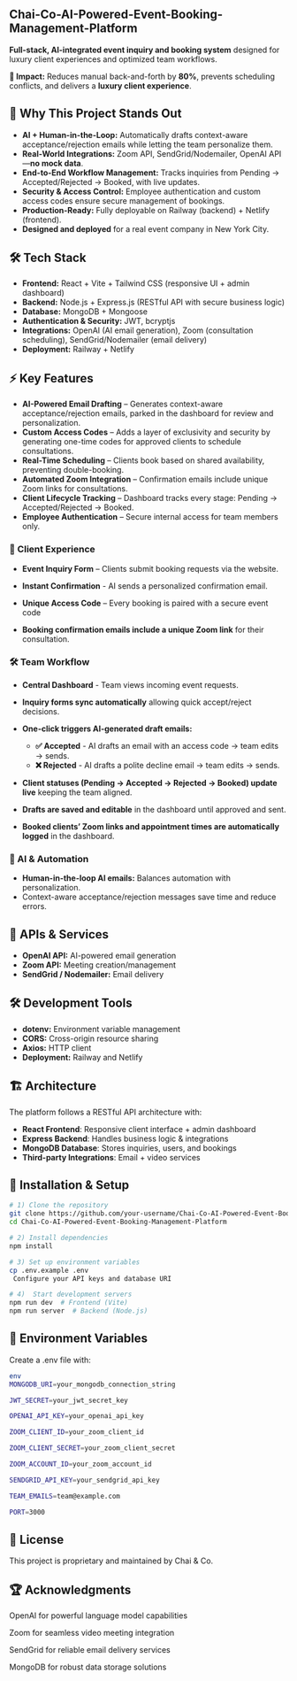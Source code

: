 ## Chai-Co-AI-Powered-Event-Booking-Management-Platform

**Full-stack, AI-integrated event inquiry and booking system** designed for luxury client experiences and optimized team workflows.

**🚀 Impact:** Reduces manual back-and-forth by **80%**, prevents scheduling conflicts, and delivers a **luxury client experience**.



## 🌟 Why This Project Stands Out

- **AI + Human-in-the-Loop:** Automatically drafts context-aware acceptance/rejection emails while letting the team personalize them.  
- **Real-World Integrations:** Zoom API, SendGrid/Nodemailer, OpenAI API—**no mock data**.  
- **End-to-End Workflow Management:** Tracks inquiries from Pending → Accepted/Rejected → Booked, with live updates.
- **Security & Access Control:** Employee authentication and custom access codes ensure secure management of bookings.   
- **Production-Ready:** Fully deployable on Railway (backend) + Netlify (frontend).
- **Designed and deployed** for a real event company in New York City. 
  
## 🛠 Tech Stack
- **Frontend:** React + Vite + Tailwind CSS (responsive UI + admin dashboard)  
- **Backend:** Node.js + Express.js (RESTful API with secure business logic)  
- **Database:** MongoDB + Mongoose  
- **Authentication & Security:** JWT, bcryptjs  
- **Integrations:** OpenAI (AI email generation), Zoom (consultation scheduling), SendGrid/Nodemailer (email delivery)  
- **Deployment:** Railway + Netlify  

## ⚡ Key Features
- **AI-Powered Email Drafting** – Generates context-aware acceptance/rejection emails, parked in the dashboard for review and personalization.
- **Custom Access Codes** – Adds a layer of exclusivity and security by generating one-time codes for approved clients to schedule consultations.
- **Real-Time Scheduling** – Clients book based on shared availability, preventing double-booking.
- **Automated Zoom Integration** – Confirmation emails include unique Zoom links for consultations.
- **Client Lifecycle Tracking** – Dashboard tracks every stage: Pending → Accepted/Rejected → Booked.
- **Employee Authentication** – Secure internal access for team members only.


### 📌 Client Experience

- **Event Inquiry Form** – Clients submit booking requests via the website.

- **Instant Confirmation** - AI sends a personalized confirmation email.

- **Unique Access Code** – Every booking is paired with a secure event code

- **Booking confirmation emails include a unique Zoom link** for their consultation.


### 🛠 Team Workflow

- **Central Dashboard** - Team views incoming event requests.

- **Inquiry forms sync automatically** allowing quick accept/reject decisions.
- **One-click triggers AI-generated draft emails:**
    - **✅ Accepted** - AI drafts an email with an access code → team edits → sends.
    - **❌ Rejected** - AI drafts a polite decline email → team edits → sends.
- **Client statuses (Pending → Accepted → Rejected → Booked) update live** keeping the team aligned.
- **Drafts are saved and editable** in the dashboard until approved and sent.
- **Booked clients’ Zoom links and appointment times are automatically logged** in the dashboard.

### 🤖 AI & Automation
- **Human-in-the-loop AI emails:** Balances automation with personalization.  
- Context-aware acceptance/rejection messages save time and reduce errors.  



 ## 🔌 APIs & Services
- **OpenAI API:** AI-powered email generation  
- **Zoom API:** Meeting creation/management  
- **SendGrid / Nodemailer:** Email delivery


## 🛠 Development Tools
- **dotenv:** Environment variable management  
- **CORS:** Cross-origin resource sharing  
- **Axios:** HTTP client
- **Deployment:** Railway and Netlify


## 🏗️ Architecture  
The platform follows a RESTful API architecture with:  
- **React Frontend**: Responsive client interface + admin dashboard  
- **Express Backend**: Handles business logic & integrations  
- **MongoDB Database**: Stores inquiries, users, and bookings  
- **Third-party Integrations**: Email + video services  


## 🔧 Installation & Setup
```bash
# 1) Clone the repository
git clone https://github.com/your-username/Chai-Co-AI-Powered-Event-Booking-Management-Platform.git
cd Chai-Co-AI-Powered-Event-Booking-Management-Platform

# 2) Install dependencies
npm install

# 3) Set up environment variables
cp .env.example .env
 Configure your API keys and database URI

# 4)  Start development servers
npm run dev  # Frontend (Vite)
npm run server  # Backend (Node.js)
```

## 📁 Environment Variables
Create a .env file with:
```bash
env
MONGODB_URI=your_mongodb_connection_string

JWT_SECRET=your_jwt_secret_key

OPENAI_API_KEY=your_openai_api_key

ZOOM_CLIENT_ID=your_zoom_client_id

ZOOM_CLIENT_SECRET=your_zoom_client_secret

ZOOM_ACCOUNT_ID=your_zoom_account_id

SENDGRID_API_KEY=your_sendgrid_api_key

TEAM_EMAILS=team@example.com

PORT=3000
```

## 📄 License
This project is proprietary and maintained by Chai & Co.

## 🏆 Acknowledgments
OpenAI for powerful language model capabilities

Zoom for seamless video meeting integration

SendGrid for reliable email delivery services

MongoDB for robust data storage solutions









